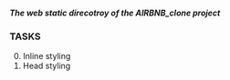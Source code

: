 ##### The web static direcotroy of the AIRBNB_clone project

### TASKS
0. Inline styling
1. Head styling